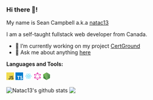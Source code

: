 ### Hi there 👋!

My name is Sean Campbell a.k.a [natac13](https://natac13.github.io)

I am a self-taught fullstack web developer from Canada.

- 🔭 I’m currently working on my project [CertGround](https://certground.com)
- 💬 Ask me about anything [here](https://github.com/natac13/natac13/issues)

**Languages and Tools:**

<code><img height="20" src="https://raw.githubusercontent.com/github/explore/80688e429a7d4ef2fca1e82350fe8e3517d3494d/topics/javascript/javascript.png"></code>
<code><img height="20" src="https://raw.githubusercontent.com/github/explore/80688e429a7d4ef2fca1e82350fe8e3517d3494d/topics/typescript/typescript.png"></code>
<code><img height="20" src="https://raw.githubusercontent.com/github/explore/80688e429a7d4ef2fca1e82350fe8e3517d3494d/topics/react/react.png"></code>
<code><img height="20" src="https://raw.githubusercontent.com/github/explore/5c058a388828bb5fde0bcafd4bc867b5bb3f26f3/topics/graphql/graphql.png"></code>
<code><img height="20" src="https://raw.githubusercontent.com/github/explore/80688e429a7d4ef2fca1e82350fe8e3517d3494d/topics/nodejs/nodejs.png"></code>

<img align="center" src="https://github-readme-stats.vercel.app/api?username=natac13&show_icons=true&include_all_commits=true&theme=gruvbox" alt="Natac13's github stats" />
<img align="center" src="https://github-readme-stats.vercel.app/api/top-langs/?username=natac13&layout=compact&theme=gruvbox" />

